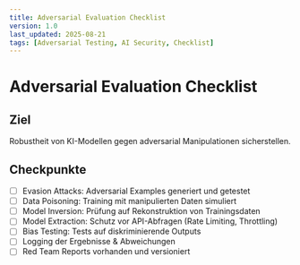 ```yaml
---
title: Adversarial Evaluation Checklist
version: 1.0
last_updated: 2025-08-21
tags: [Adversarial Testing, AI Security, Checklist]
---
```


# Adversarial Evaluation Checklist

## Ziel
Robustheit von KI-Modellen gegen adversarial Manipulationen sicherstellen.

## Checkpunkte
- [ ] Evasion Attacks: Adversarial Examples generiert und getestet  
- [ ] Data Poisoning: Training mit manipulierten Daten simuliert  
- [ ] Model Inversion: Prüfung auf Rekonstruktion von Trainingsdaten  
- [ ] Model Extraction: Schutz vor API-Abfragen (Rate Limiting, Throttling)  
- [ ] Bias Testing: Tests auf diskriminierende Outputs  
- [ ] Logging der Ergebnisse & Abweichungen  
- [ ] Red Team Reports vorhanden und versioniert  
